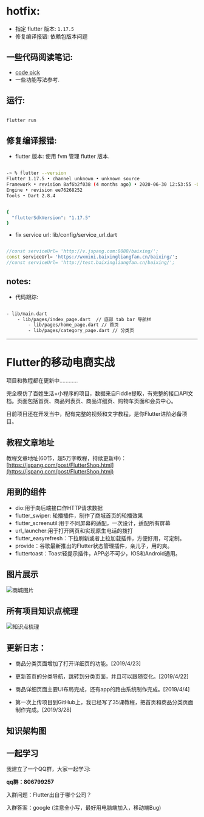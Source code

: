 

# hotfix: 

- 指定 flutter 版本: `1.17.5`
- 修复编译报错: 依赖包版本问题

## 一些代码阅读笔记: 

- [code pick](./code-pick.md)
- 一些功能写法参考.

## 运行: 

```bash 

flutter run 

```

## 修复编译报错:

- flutter 版本: 使用 fvm 管理 flutter 版本. 

```bash

-> % flutter --version
Flutter 1.17.5 • channel unknown • unknown source
Framework • revision 8af6b2f038 (4 months ago) • 2020-06-30 12:53:55 -0700
Engine • revision ee76268252
Tools • Dart 2.8.4


{
  "flutterSdkVersion": "1.17.5"
}

```

- fix service url: lib/config/service_url.dart

```dart

//const serviceUrl= 'http://v.jspang.com:8088/baixing/';
const serviceUrl= 'https://wxmini.baixingliangfan.cn/baixing/';
//const serviceUrl= 'http://test.baixingliangfan.cn/baixing/';


```

## notes: 

- 代码跟踪: 

```bash

- lib/main.dart
    - lib/pages/index_page.dart  // 底部 tab bar 导航栏
        - lib/pages/home_page.dart // 首页
        - lib/pages/category_page.dart // 分类页

```



--------------------------------------------------------------




# Flutter的移动电商实战

项目和教程都在更新中............

完全模仿了百姓生活+小程序的项目，数据来自Fiddle提取，有完整的接口API文档。页面包括首页、商品列表页、商品详细页、购物车页面和会员中心。

目前项目还在开发当中，配有完整的视频和文字教程，是你Flutter进阶必备项目。

## 教程文章地址

教程文章地址(60节，超5万字教程，持续更新中)：[https://jspang.com/post/FlutterShop.html](https://jspang.com/post/FlutterShop.html)

## 用到的组件

- dio:用于向后端接口作HTTP请求数据
- flutter_swiper: 轮播插件，制作了商城首页的轮播效果
- flutter_screenutil:用于不同屏幕的适配，一次设计，适配所有屏幕
- url_launcher:用于打开网页和实现原生电话的拨打
- flutter_easyrefresh：下拉刷新或者上拉加载插件，方便好用，可定制。
- provide：谷歌最新推出的Flutter状态管理插件，亲儿子，用的爽。
- fluttertoast：Toast轻提示插件，APP必不可少，IOS和Android通用。


## 图片展示

![商城图片](http://blogimages.jspang.com/Flutter_shop_01.jpg)


## 所有项目知识点梳理

![知识点梳理](http://blogimages.jspang.com/Flutter%E7%A7%BB%E5%8A%A8%E7%94%B5%E5%95%86%E5%AE%9E%E6%88%98-%E7%9F%A5%E8%AF%86%E7%82%B9%E6%A2%B3%E7%90%86.png)


## 更新日志：

- 商品分类页面增加了打开详细页的功能。[2019/4/23]

- 更新首页的分类导航，跳转到分类页面，并且可以跟随变化。[2019/4/22]

- 商品详细页面主要UI布局完成，还有app的路由系统制作完成。[2019/4/4]

- 第一次上传项目到GitHub上，我已经写了35课教程，把首页和商品分类页面制作完成。[2019/3/28]







## 知识架构图


## 一起学习

我建立了一个QQ群，大家一起学习:

**qq群：806799257**

入群问题：Flutter出自于哪个公司？

入群答案：google (注意全小写，最好用电脑端加入，移动端Bug)




